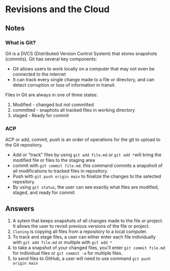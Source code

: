 # Revisions and the Cloud

## Notes

### What is Git?

Git is a DVCS (Distributed Version Control System) that stores snapshots (commits). Git has several key components:

- Git allows users to work locally on a computer that may not even be connected to the internet
- It can track every single change made to a file or directory, and can detect corruption or loss of information in transit.

Files in Git are always in one of three states:

1. Modified - changed but not committed
2. committed - snaphots all tracked files in working directory
3. staged - Ready for commit

### ACP

ACP or add, commit, push is an order of operations for the git to upload to the Git repository.

- Add or "track" files by using `git add file.md` or `git add *`will bring the modified file or files to the staging area
- commit with `git commit file.md`. this command commits a snapshoit of all modifications to tracked files in repository.
- Push with `git push origin main` to finalize the changes to the selected repository. 
- By using `git status`, the user can see exactly what files are modified, staged, and ready for commit

## Answers

1. A sytem that keeps snapshots of all changes made to the file or project. It allows the user to revisit previous versions of the file or project.
2. `Cloning` is copying all files from a repository to a local computer.
3. To track and stage files, a user can either enter each file individually with `git add file.md` or multiple with `git add *`
4. to take a snapshot of your changed files, you'll enter `git commit file.md` for individual files or `git commit -a` for multiple files.
5. to send files to GitHub, a user will need to use command `git push origin main`
